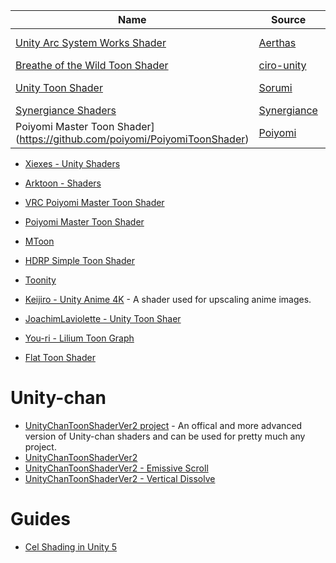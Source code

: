 | Name | Source | Description  |
| --- | --- | --- |
|[Unity Arc System Works Shader](https://github.com/Aerthas/UNITY-Arc-system-Works-Shader) | [Aerthas](https://github.com/Aerthas/UNITY-Arc-system-Works-Shader)| Similar to Guilty Gear and Dragon Ball FighterZ
|[Breathe of the Wild Toon Shader](https://github.com/ciro-unity/BotW-ToonShader) |[ciro-unity](https://github.com/ciro-unity) | Breathe of the Wild |
|[Unity Toon Shader](https://github.com/Sorumi/UnityToonShader) |[Sorumi](https://github.com/Sorumi) |http://sorumi.xyz/posts/unity-toon-shader/ |
|[Synergiance Shaders](https://github.com/synergiance/Synergiance-Shaders-For-Unity) |[Synergiance](https://github.com/synergiance) |Miku Miku Dance |
|Poiyomi Master Toon Shader](https://github.com/poiyomi/PoiyomiToonShader)|[Poiyomi](https://github.com/poiyomi)| VR Chat|



* [Xiexes - Unity Shaders](https://github.com/Xiexe/Xiexes-Unity-Shaders)
* [Arktoon - Shaders](https://github.com/synqark/Arktoon-Shaders)
* [VRC Poiyomi Master Toon Shader](https://github.com/poiyomi/VRC-PoiyomiMasterToonShader)
* [Poiyomi Master Toon Shader](https://github.com/poiyomi/PoiyomiToonShader)

* [MToon](https://github.com/Santarh/MToon)
* [HDRP Simple Toon Shader](https://github.com/togucchi/HDRPSimpleToonShader)
* [Toonity](https://github.com/kevinaristotle/Toonity)
* [Keijiro - Unity Anime 4K](https://github.com/keijiro/UnityAnime4K/tree/master/Assets/Anime4K/Resources) - A shader used for upscaling anime images.
* [JoachimLaviolette - Unity Toon Shaer](https://github.com/JoachimLaviolette/unity-toon-shader)
* [You-ri - Lilium Toon Graph](https://github.com/you-ri/LiliumToonGraph)
* [Flat Toon Shader](https://github.com/Forser/FlatToonShader) 

# Unity-chan
* [UnityChanToonShaderVer2 project](https://github.com/unity3d-jp/UnityChanToonShaderVer2_Project) - An offical and more advanced version of Unity-chan shaders and can be used for pretty much any project.
* [UnityChanToonShaderVer2](https://github.com/Lumak/UnityChanToonShaderVer2)
* [UnityChanToonShaderVer2 - Emissive Scroll](https://github.com/tomori-hikage/UnityChanToonShaderVer2_EmissiveScroll)
* [UnityChanToonShaderVer2 - Vertical Dissolve](https://github.com/tomori-hikage/UnityChanToonShaderVer2_VerticalDissolve)
# Guides
* [Cel Shading in Unity 5](http://timvolp.blogspot.com/2015/03/cel-shading-in-unity-5.html)
